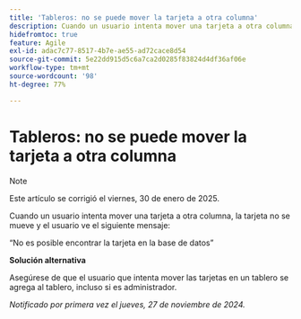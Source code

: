 ```yaml
---
title: 'Tableros: no se puede mover la tarjeta a otra columna'
description: Cuando un usuario intenta mover una tarjeta a otra columna, la tarjeta no se mueve y el usuario ve un mensaje.
hidefromtoc: true
feature: Agile
exl-id: adac7c77-8517-4b7e-ae55-ad72cace8d54
source-git-commit: 5e22dd915d5c6a7ca2d0285f83824d4df36af06e
workflow-type: tm+mt
source-wordcount: '98'
ht-degree: 77%

---
```


# Tableros: no se puede mover la tarjeta a otra columna

>[!NOTE]
>
>Este artículo se corrigió el viernes, 30 de enero de 2025.

Cuando un usuario intenta mover una tarjeta a otra columna, la tarjeta no se mueve y el usuario ve el siguiente mensaje:

“No es posible encontrar la tarjeta en la base de datos”

**Solución alternativa**

Asegúrese de que el usuario que intenta mover las tarjetas en un tablero se agrega al tablero, incluso si es administrador.

_Notificado por primera vez el jueves, 27 de noviembre de 2024._
